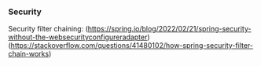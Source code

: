 ### Security 
Security filter chaining:
(https://spring.io/blog/2022/02/21/spring-security-without-the-websecurityconfigureradapter)
(https://stackoverflow.com/questions/41480102/how-spring-security-filter-chain-works)
